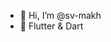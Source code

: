 - 👋 Hi, I’m @sv-makh
- 💙 Flutter & Dart

<!---
sv-makh/sv-makh is a ✨ special ✨ repository because its `README.md` (this file) appears on your GitHub profile.
You can click the Preview link to take a look at your changes.
--->
